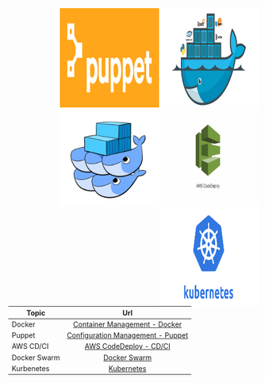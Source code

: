 <img style="float: right;" src="./docker.png" width="200" height="200">
<img style="float: right;" src="./puppet.png" width="200" height="200">
<img style="float: right;" src="./aws_code_deploy.png" width="200" height="200">
<img style="float: right;" src="./dockerswarm.png" width="200" height="200">
<img style="float: right;" src="./Kubernetes.png" width="200" height="200">


| Topic        | Url           | 
| ------------- |:-------------:| 
| Docker      | [Container Management - Docker](./container/README.md) | 
| Puppet      | [Configuration Management - Puppet](./puppet/README.md)      | 
| AWS CD/CI | [AWS CodeDeploy - CD/CI](./cdci/NodeJS/README.md)      | 
| Docker Swarm | [Docker Swarm](./swarm/README.md)      | 
| Kurbenetes | [Kubernetes](./kubernetes/README.md)      | 

